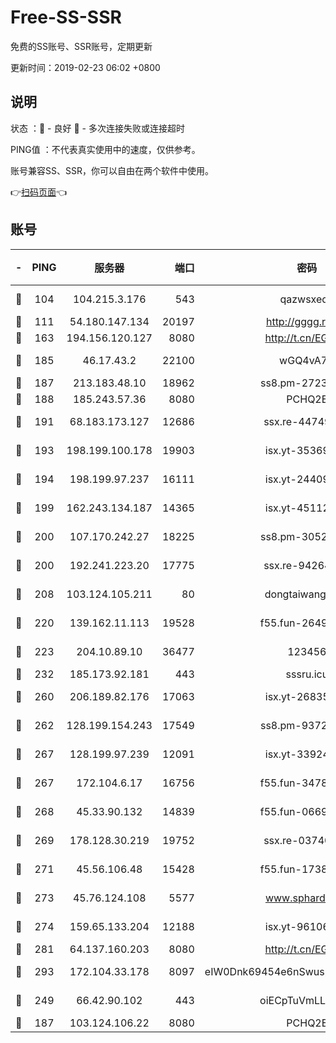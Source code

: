 # Free-SS-SSR

免费的SS账号、SSR账号，定期更新

更新时间：2019-02-23 06:02 +0800

## 说明

状态     ：🙂 - 良好 🙁 - 多次连接失败或连接超时

PING值   ：不代表真实使用中的速度，仅供参考。

账号兼容SS、SSR，你可以自由在两个软件中使用。

👉[扫码页面](https://liesauer.github.io/free-ss-ssr.github.io/)👈

## 账号

|-|PING|服务器|端口|密码|加密方式|区域|
|:----:|:----:|:-----:|-----:|:----:|:----:|:----:|
|🙂|104|104.215.3.176|543|qazwsxedc|aes-256-gcm|JP|
|🙂|111|54.180.147.134|20197|http://gggg.rocks|chacha20|KR|
|🙂|163|194.156.120.127|8080|http://t.cn/EGJIyrl|rc4-md5|RU|
|🙂|185|46.17.43.2|22100|wGQ4vA7D|aes-256-gcm|RU|
|🙂|187|213.183.48.10|18962|ss8.pm-27236881|rc4-md5|RU|
|🙂|188|185.243.57.36|8080|PCHQ2E|rc4-md5|US|
|🙂|191|68.183.173.127|12686|ssx.re-44749299|aes-256-cfb|US|
|🙂|193|198.199.100.178|19903|isx.yt-35369856|aes-256-cfb|US|
|🙂|194|198.199.97.237|16111|isx.yt-24409459|aes-256-cfb|US|
|🙂|199|162.243.134.187|14365|isx.yt-45112084|aes-256-cfb|US|
|🙂|200|107.170.242.27|18225|ss8.pm-30525832|aes-256-cfb|US|
|🙂|200|192.241.223.20|17775|ssx.re-94264903|aes-256-cfb|US|
|🙂|208|103.124.105.211|80|dongtaiwang.com|aes-256-cfb|US|
|🙂|220|139.162.11.113|19528|f55.fun-26491183|aes-256-cfb|SG|
|🙂|223|204.10.89.10|36477|123456|aes-256-cfb|US|
|🙂|232|185.173.92.181|443|sssru.icu|rc4-md5|RU|
|🙂|260|206.189.82.176|17063|isx.yt-26835607|aes-256-cfb|SG|
|🙂|262|128.199.154.243|17549|ss8.pm-93722543|aes-256-cfb|SG|
|🙂|267|128.199.97.239|12091|isx.yt-33924211|aes-256-cfb|SG|
|🙂|267|172.104.6.17|16756|f55.fun-34782964|aes-256-cfb|US|
|🙂|268|45.33.90.132|14839|f55.fun-06699506|aes-256-cfb|US|
|🙂|269|178.128.30.219|19752|ssx.re-03740090|aes-256-cfb|SG|
|🙂|271|45.56.106.48|15428|f55.fun-17381628|aes-256-cfb|US|
|🙂|273|45.76.124.108|5577|www.sphard.com|aes-256-cfb|AU|
|🙂|274|159.65.133.204|12188|isx.yt-96106830|aes-256-cfb|SG|
|🙂|281|64.137.160.203|8080|http://t.cn/EGJIyrl|rc4-md5|CA|
|🙂|293|172.104.33.178|8097|eIW0Dnk69454e6nSwuspv9DmS201tQ0D|aes-256-cfb|SG|
|🙂|249|66.42.90.102|443|oiECpTuVmLLxk4Ts|aes-256-cfb|US|
|🙁|187|103.124.106.22|8080|PCHQ2E|rc4-md5|US|
